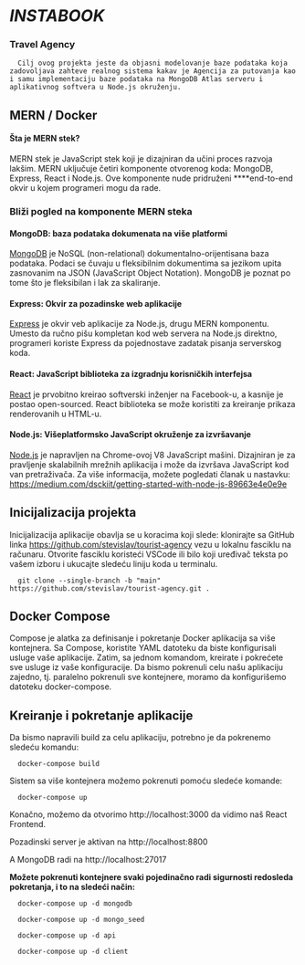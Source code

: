 # *INSTABOOK* 
### Travel Agency 
      Cilj ovog projekta jeste da objasni modelovanje baze podataka koja zadovoljava zahteve realnog sistema kakav je Agencija za putovanja kao i samu implementaciju baze podataka na MongoDB Atlas serveru i aplikativnog softvera u Node.js okruženju.
## **MERN / Docker**
#### Šta je MERN stek?
MERN stek je JavaScript stek koji je dizajniran da učini proces razvoja lakšim. MERN uključuje četiri komponente otvorenog koda: MongoDB, Express, React i Node.js. Ove komponente nude pridruženi ****end-to-end okvir u kojem programeri mogu da rade.

### Bliži pogled na komponente MERN steka
#### MongoDB: baza podataka dokumenata na više platformi
[MongoDB](https://www.mongodb.com/) je NoSQL (non-relational) dokumentalno-orijentisana baza podataka. Podaci se čuvaju u fleksibilnim dokumentima sa jezikom upita zasnovanim na JSON (JavaScript Object Notation). MongoDB je poznat po tome što je fleksibilan i lak za skaliranje.
#### Express: Okvir za pozadinske web aplikacije
[Express](https://expressjs.com/) je okvir veb aplikacije za Node.js, drugu MERN komponentu. Umesto da ručno pišu kompletan kod web servera na Node.js direktno, programeri koriste Express da pojednostave zadatak pisanja serverskog koda.
#### React: JavaScript biblioteka za izgradnju korisničkih interfejsa
[React](https://reactjs.org/) je prvobitno kreirao softverski inženjer na Facebook-u, a kasnije je postao open-sourced. React biblioteka se može koristiti za kreiranje prikaza renderovanih u HTML-u.
#### Node.js: Višeplatformsko JavaScript okruženje za izvršavanje
[Node.js](https://nodejs.org/en/) je napravljen na Chrome-ovoj V8 JavaScript mašini. Dizajniran je za pravljenje skalabilnih mrežnih aplikacija i može da izvršava JavaScript kod van pretraživača. Za više informacija, možete pogledati članak u nastavku: https://medium.com/dsckiit/getting-started-with-node-js-89663e4e0e9e


## Inicijalizacija projekta
   Inicijalizacija aplikacije obavlja se u koracima koji slede: klonirajte sa GitHub linka https://github.com/stevislav/tourist-agency vezu u lokalnu fasciklu na računaru. Otvorite fasciklu koristeći VSCode ili bilo koji uređivač teksta po vašem izboru i ukucajte sledeću liniju koda u terminalu.
   
      git clone --single-branch -b "main" https://github.com/stevislav/tourist-agency.git .

## Docker Compose 
  Compose je alatka za definisanje i pokretanje Docker aplikacija sa više kontejnera. Sa Compose, koristite YAML datoteku da biste konfigurisali usluge vaše aplikacije. Zatim, sa jednom komandom, kreirate i pokrećete sve usluge iz vaše konfiguracije.
Da bismo pokrenuli celu našu aplikaciju zajedno, tj. paralelno pokrenuli sve kontejnere, moramo da konfigurišemo datoteku docker-compose.


## Kreiranje i pokretanje aplikacije

Da bismo napravili build za celu aplikaciju, potrebno je da pokrenemo sledeću komandu: 

      docker-compose build

Sistem sa više kontejnera možemo pokrenuti pomoću sledeće komande: 

      docker-compose up

Konačno, možemo da otvorimo http://localhost:3000 da vidimo naš React Frontend.

Pozadinski server je aktivan na http://localhost:8800

A MongoDB radi na http://localhost:27017

**Možete pokrenuti kontejnere svaki pojedinačno radi sigurnosti redosleda pokretanja, i to na sledeći način:**

      docker-compose up -d mongodb
      
      docker-compose up -d mongo_seed
      
      docker-compose up -d api
      
      docker-compose up -d client
